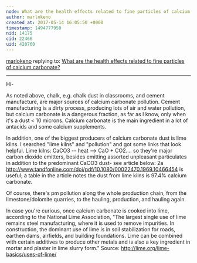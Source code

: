 ```yaml
---
node: What are the health effects related to fine particles of calcium carbonate?
author: marlokeno
created_at: 2017-05-14 16:05:50 +0000
timestamp: 1494777950
nid: 14175
cid: 22466
uid: 420760
---
```




[marlokeno](../profile/marlokeno) replying to: [What are the health effects related to fine particles of calcium carbonate?](../notes/stevie/05-10-2017/what-are-the-health-effects-related-to-fine-particles-of-calcium-carbonate)

----
Hi-

As noted above, chalk, e.g. chalk dust in classrooms, and cement manufacture, are major sources of calcium carbonate pollution.
Cement manufacturing is a dirty process, producing lots of air and water pollution, but calcium carbonate is a dangerous fraction, as far as I know, only when it's a dust < 10 microns.
Calcium carbonate is the main ingredient  in a lot of antacids and some calcium supplements.
 
In addition, one of the biggest producers of calcium carbonate dust  is lime kilns. I searched "lime kilns" and "pollution" and got some links that look helpful.  Lime kilns: CaCO3 -- heat --> CaO + CO2.... so they're major carbon dioxide emitters, besides emitting assorted unpleasant particulates in addition to the predominant CaCO3 dust- see article below:
2a http://www.tandfonline.com/doi/pdf/10.1080/00022470.1969.10466454    is useful; a table in the article notes the dust from lime kilns is 97.4% calcium carbonate. 

Of course, there's pm pollution along the whole production chain, from the limestone/dolomite quarries, to the hauling, production, and hauling again.

In case you're curious, once calcium carbonate is cooked into lime, according to the National Lime Association, "The largest single use of lime remains steel manufacturing, where it is used to remove impurities.  In construction, the dominant use of lime is in soil stabilization for roads, earthen dams, airfields, and building foundations.  Lime can be combined with certain additives to produce other metals and is also a key ingredient in mortar and plaster in lime slurry form." Source: http://lime.org/lime-basics/uses-of-lime/  